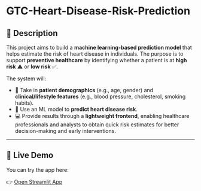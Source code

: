 # GTC-Heart-Disease-Risk-Prediction

## 📝 Description  
This project aims to build a **machine learning-based prediction model** that helps estimate the risk of heart disease in individuals. The purpose is to support **preventive healthcare** by identifying whether a patient is at **high risk** ⚠️ or **low risk** ✅.  

The system will:  
- 👤 Take in **patient demographics** (e.g., age, gender) and **clinical/lifestyle features** (e.g., blood pressure, cholesterol, smoking habits).  
- 🤖 Use an ML model to **predict heart disease risk**.  
- 💻 Provide results through a **lightweight frontend**, enabling healthcare professionals and analysts to obtain quick risk estimates for better decision-making and early interventions.  

---
## 🚀 Live Demo  
You can try the app here:  

👉 [Open Streamlit App](https://gtc-heart-disease-risk-prediction-lvnkbcpp7s6dpeu4izquhf.streamlit.app/)
